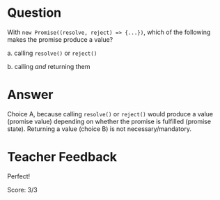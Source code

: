 # Question

With `new Promise((resolve, reject) => {...})`, which of the following makes the promise produce a value?

a. calling `resolve()` or `reject()`

b. calling _and_ returning them

# Answer

Choice A, because calling `resolve()` or `reject()` would produce a value (promise value) depending on whether the promise is fulfilled (promise state). Returning a value (choice B) is not necessary/mandatory.

# Teacher Feedback

Perfect!

Score: 3/3
